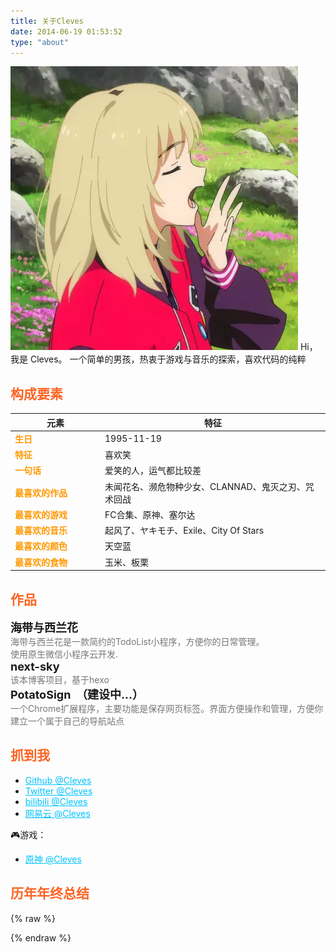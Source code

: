 ```yaml
---
title: 关于Cleves
date: 2014-06-19 01:53:52
type: "about"
---
```


<a href="/images/sidebar-card-avatar.png" class="fancybox fancybox.image" rel="group"><img src="/images/sidebar-card-avatar.png" /></a>
Hi，我是 Cleves。
一个简单的男孩，热衷于游戏与音乐的探索，喜欢代码的纯粹

## 构成要素

| 元素 | 特征 |
| ----| ---- |
| 生日 | 1995-11-19 |
| 特征 | 喜欢笑 |
| 一句话 | 爱笑的人，运气都比较差 |
| 最喜欢的作品 | 未闻花名、濒危物种少女、CLANNAD、鬼灭之刃、咒术回战 |
| 最喜欢的游戏 | FC合集、原神、塞尔达 |
| 最喜欢的音乐 | 起风了、ヤキモチ、Exile、City Of Stars |
| 最喜欢的颜色 | 天空蓝 |
| 最喜欢的食物 | 玉米、板栗 |

## 作品
<div class="work-wrap">
  <div class="work-title">
    海带与西兰花&nbsp;
    <a href=""><i class="fa fa-github" style="color: #333;"></i></a>
    <a href="https://6272-broccoli-puuzo-1302613116.tcb.qcloud.la/gh_e084921619aa_258.jpg?sign=c19734fbb394c0317577f5047b961767&t=1633508413" target="_blank"><i class="fa broccoli"></i></a>
  </div>
  <div class="work-desc">
    海带与西兰花是一款简约的TodoList小程序，方便你的日常管理。</br>
    使用原生微信小程序云开发.
  </div>
</div>

<div class="work-wrap">
  <div class="work-title">
    next-sky&nbsp;
    <!-- <a href=""><i class="fa fa-github" style="color: #333;"></i></a> -->
  </div>
  <div class="work-desc">
    该本博客项目，基于hexo
  </div>
</div>

<div class="work-wrap">
  <div class="work-title">
    PotatoSign&nbsp;
    <!-- <a href=""><i class="fa fa-github" style="color: #333;"></i></a> -->
    <i class="fa potato-sign"></i>（建设中...）
  </div>
  <div class="work-desc">
    一个Chrome扩展程序，主要功能是保存网页标签。界面方便操作和管理，方便你建立一个属于自己的导航站点
  </div>
</div>

## 抓到我
<ul>
    <li><a class="link" href="https://github.com/cleves0315">Github @Cleves</a></li>
    <li><a class="link" href="https://twitter.com/cleves0315">Twitter @Cleves</a></li>
    <li><a class="link" href="https://space.bilibili.com/53755614">bilibili @Cleves</a></li>
    <li><a class="link" href="https://music.163.com/#/user/home?id=314122865">网易云 @Cleves</a></li>
</ul>

🎮游戏：
<ul>
    <li><a class="link" href="https://6272-broccoli-puuzo-1302613116.tcb.qcloud.la/yuanshen.png?sign=b6a6eb5ea064aaa22bb909acf03030fb&t=1633512431">原神 @Cleves</a></li>
</ul>

## 历年年终总结

{% raw %}
<style>
.post-body thead {
    display: none;
}

td:first-child {
    width: 130px;
    font-weight: bold;
    color: #ff9800;
}

h2 {
    color: #fc6423;
}

.work {
    margin-bottom: 25px;
}

.work-title {
    font-size: 18px;
    font-weight: 700;
}

.work-title a {
    margin-left: 5px;
    font-size: 18px;
}

.work-desc {
    color: #777;
}

.link {
    color: rgb(0,195,255);
}
.link:hover {
    color: rgba(0,195,255, .75);
}

.broccoli {
    width: 18px;
    height: 18px;
    transform: translateY(2px);
    background-size: 100%;
    background-image: url(https://6272-broccoli-puuzo-1302613116.tcb.qcloud.la/broccoli.png?sign=7a71e8a11a31d13adccb19412f388722&t=1633508945)
}

.work-desc img:first-child {
    display: inline;
    vertical-align: top;
    margin-left: 10px !important;
}

.post-body img {
    display: inline;
    vertical-align: top;
}

.post-body li a {
    margin-right: 10px;
}
</style>
{% endraw %}
